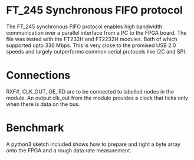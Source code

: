 # FT_245 Synchronous FIFO protocol

The FT_245 synchronous FIFO protocol enables high bandwidth communication over a parallel interface from a PC to the FPGA board. The file was tested with the FT232H and FT2232H modules. Both of which supported upto 336 Mbps. This is very close to the promised USB 2.0 speeds and largely outperforms common serial protocols like I2C and SPI.

# Connections
RXF#, CLK_OUT, OE, RD are to be connected to labelled nodes in the module. An output clk_out from the module provides a clock that ticks only when there is data on the bus. 

# Benchmark
A python3 sketch included shows how to prepare and right a byte array onto the FPGA and a rough data rate measurement.
